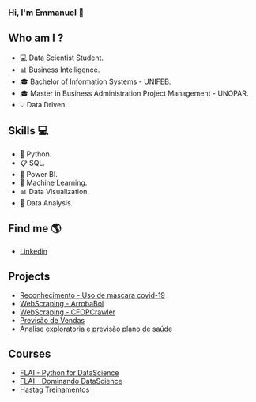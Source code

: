 ### Hi, I'm Emmanuel 👋


## Who am I ?
- 💻 Data Scientist Student.
- 📊 Business Intelligence.
- 🎓 Bachelor of Information Systems - UNIFEB.
- 🎓 Master in Business Administration Project Management - UNOPAR.
- 💡 Data Driven.


## Skills 💻
- 🐍 Python.
- 📋 SQL.
- 🧮 Power BI.
- 🔮 Machine Learning.
- 📊 Data Visualization.
- 🎲 Data Analysis.


## Find me  🌎
- [Linkedin](https://www.linkedin.com/in/emmanuel-orestes-torres-038a5869/)


## Projects 

- [Reconhecimento - Uso de mascara covid-19](https://github.com/eotorres/Covid19---Reconhecimento-)
- [WebScraping - ArrobaBoi](https://github.com/eotorres/Agro_arrobaboi)
- [WebScraping - CFOPCrawler](https://github.com/eotorres/CFOPCrawler) 
- [Previsão de Vendas](https://github.com/eotorres/Previsao_vendas_sklearn/tree/main)
- [Analise exploratoria e previsão plano de saúde](https://github.com/eotorres/Medical)


## Courses
- [FLAI - Python for DataScience](https://github.com/eotorres/Python_DataScience)
- [FLAI - Dominando DataScience](https://github.com/eotorres/Dominando_datascience)
- [Hastag Treinamentos](https://github.com/eotorres/Intensivo_python_hastagtreinamentos)



